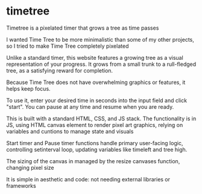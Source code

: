 # timetree

Timetree is a pixelated timer that grows a tree as time passes

I wanted Time Tree to be more minimalistic than some of my other projects, so I tried to make Time Tree completely pixelated

Unlike a standard timer, this website features a growing tree as a visual representation of your progress. It grows from a small trunk to a rull-fledged tree, as a satisfying reward for completion.

Because Time Tree does not have overwhelming graphics or features, it helps keep focus.

To use it, enter your desired time in seconds into the input field and click "start". You can pause at any time and resume when you are ready.

This is built with a standard HTML, CSS, and JS stack. The functionality is in JS, using HTML canvas element to render pixel art graphics, relying on variables and cuntions to manage state and visuals

Start timer and Pause timer functions handle primary user-facing logic, controlling setinterval loop, updating variables like timeleft and tree high.

The sizing of the canvas in managed by the resize canvases function, changing pixel size

It is simple in aesthetic and code: not needing external libraries or frameworks
